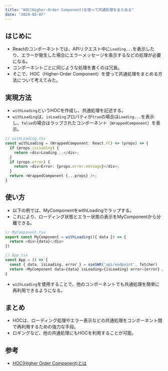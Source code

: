 ```yaml
---
title: "HOC(Higher-Order Component)を使って共通処理をまとめる"
date: "2024-02-07"
---
```


## はじめに
- Reactのコンポーネントでは、APIリクエスト中に`Loading...`を表示したり、エラーが発生した場合にエラーメッセージを表示するなどの処理が必要になる。
- コンポーネントごとに同じような処理を書くのは冗長。
- そこで、HOC（Higher-Order Component）を使って共通処理をまとめる方法について考えてみた。

## 実現方法
- `withLoading`というHOCを作成し、共通処理を記述する。
- `withLoading`は、`isLoading`プロパティが`true`の場合は`Loading...`を表示し、`false`の場合はラップされたコンポーネント（`WrappedComponent`）を表示。

```typescript
// withLoading.tsx
const withLoading = (WrappedComponent: React.FC) => (props) => {
  if (props.isLoading) {
    return <div>Loading...</div>;
  }
  if (props.error) {
    return <div>Error: {props.error.message}</div>;
  }
  return <WrappedComponent {...props} />;
}
```
## 使い方
- 以下の例では、MyComponentをwithLoadingでラップする。
- これにより、ローディング状態とエラー状態の表示をMyComponentから分離できる。
```typescript
// MyComponent.tsx
export const MyComponent = withLoading(({ data }) => {
  return <div>{data}</div>
})

// App.tsx
const App = () => {
  const { data, isLoading, error } = useSWR('api/endpoint', fetcher)
  return <MyComponent data={data} isLoading={isLoading} error={error} />
}
```
- `withLoading`を使用することで、他のコンポーネントでも共通処理を簡単に再利用できるようになる。

## まとめ
- HOCは、ローディング処理やエラー表示などの共通処理をコンポーネント間で再利用するための強力な手段。
- ロギングなど、他の共通処理にもHOCを利用することが可能。

## 参考
- [HOC(Higher Order Component)とは](https://ja.reactjs.org/docs/higher-order-components.html)
